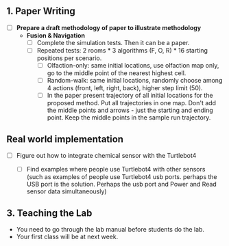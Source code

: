 ## 1. Paper Writing
* [ ] **Prepare a draft methodology of paper to illustrate methodology**
    * **Fusion & Navigation**
        * [ ] Complete the simulation tests. Then it can be a paper.
        * [ ] Repeated tests: 2 rooms * 3 algorithms (F, O, R) * 16 starting positions per scenario.
          * [ ] Olfaction-only: same initial locations, use olfaction map only, go to the middle point of the nearest highest cell.
          * [ ] Random-walk: same initial locations, randomly choose among 4 actions (front, left, right, back), higher step limit (50).
          * [ ] In the paper present trajectory of all initial locations for the proposed method. Put all trajectories in one map. Don't add the middle points and arrows - just the starting and ending point. Keep the middle points in the sample run trajectory.
## Real world implementation
* [ ] Figure out how to integrate chemical sensor with the Turtlebot4  
  * [ ] Find examples where people use Turtlebot4 with other sensors (such as examples of people use Turtlebot4 usb ports. perhaps the USB port is the solution. Perhaps the usb port and Power and Read sensor data simultaneously)


## 3. Teaching the Lab
* You need to go through the lab manual before students do the lab.
* Your first class will be at next week. 
